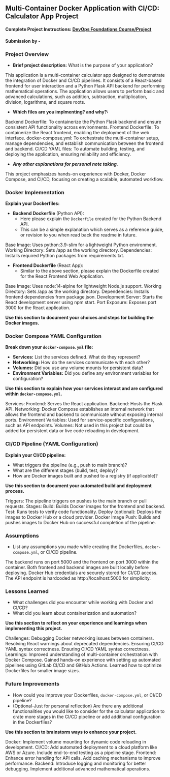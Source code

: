## Multi-Container Docker Application with CI/CD: Calculator App Project

#### Complete Project Instructions: [DevOps Foundations Course/Project](https://github.com/shiftkey-labs/DevOps-Foundations-Course/tree/master/Project)

#### Submission by - **<Ye> <Wang>**

### Project Overview

- **Brief project description:** What is the purpose of your application?

This application is a multi-container calculator app designed to demonstrate the integration of Docker and CI/CD pipelines. It consists of a React-based frontend for user interaction and a Python Flask API backend for performing mathematical operations. The application allows users to perform basic and advanced calculations, such as addition, subtraction, multiplication, division, logarithms, and square roots.

- **Which files are you implmenting? and why?:**

Backend Dockerfile: To containerize the Python Flask backend and ensure consistent API functionality across environments.
Frontend Dockerfile: To containerize the React frontend, enabling the deployment of the web interface.
docker-compose.yml: To orchestrate the multi-container setup, manage dependencies, and establish communication between the frontend and backend.
CI/CD YAML files: To automate building, testing, and deploying the application, ensuring reliability and efficiency.

- _**Any other explanations for personal note taking.**_

This project emphasizes hands-on experience with Docker, Docker Compose, and CI/CD, focusing on creating a scalable, automated workflow.

### Docker Implementation

**Explain your Dockerfiles:**

- **Backend Dockerfile** (Python API):
  - Here please explain the `Dockerfile` created for the Python Backend API.
  - This can be a simple explanation which serves as a reference guide, or revision to you when read back the readme in future.

Base Image: Uses python:3.9-slim for a lightweight Python environment.
Working Directory: Sets /app as the working directory.
Dependencies: Installs required Python packages from requirements.txt.

- **Frontend Dockerfile** (React App):
  - Similar to the above section, please explain the Dockerfile created for the React Frontend Web Application.

Base Image: Uses node:14-alpine for lightweight Node.js support.
Working Directory: Sets /app as the working directory.
Dependencies: Installs frontend dependencies from package.json.
Development Server: Starts the React development server using npm start.
Port Exposure: Exposes port 3000 for the React application.

**Use this section to document your choices and steps for building the Docker images.**

### Docker Compose YAML Configuration

**Break down your `docker-compose.yml` file:**

- **Services:** List the services defined. What do they represent?
- **Networking:** How do the services communicate with each other?
- **Volumes:** Did you use any volume mounts for persistent data?
- **Environment Variables:** Did you define any environment variables for configuration?

**Use this section to explain how your services interact and are configured within `docker-compose.yml`.**

Services:
Frontend: Serves the React application.
Backend: Hosts the Flask API.
Networking:
Docker Compose establishes an internal network that allows the frontend and backend to communicate without exposing internal ports.
Environment Variables:
Used for service-specific configurations, such as API endpoints.
Volumes:
Not used in this project but could be added for persistent data or live code reloading in development.

### CI/CD Pipeline (YAML Configuration)

**Explain your CI/CD pipeline:**

- What triggers the pipeline (e.g., push to main branch)?
- What are the different stages (build, test, deploy)?
- How are Docker images built and pushed to a registry (if applicable)?

**Use this section to document your automated build and deployment process.**

Triggers:
The pipeline triggers on pushes to the main branch or pull requests.
Stages:
Build: Builds Docker images for the frontend and backend.
Test: Runs tests to verify code functionality.
Deploy (optional): Deploys the images to Docker Hub or a cloud provider.
Docker Image Push:
Builds and pushes images to Docker Hub on successful completion of the pipeline.

### Assumptions

- List any assumptions you made while creating the Dockerfiles, `docker-compose.yml`, or CI/CD pipeline.

The backend runs on port 5000 and the frontend on port 3000 within the container.
Both frontend and backend images are built locally before deploying.
Docker Hub credentials are securely stored for CI/CD access.
The API endpoint is hardcoded as http://localhost:5000 for simplicity.

### Lessons Learned

- What challenges did you encounter while working with Docker and CI/CD?
- What did you learn about containerization and automation?

**Use this section to reflect on your experience and learnings when implementing this project.**

Challenges:
Debugging Docker networking issues between containers.
Resolving React warnings about deprecated dependencies.
Ensuring CI/CD YAML syntax correctness.
Ensuring CI/CD YAML syntax correctness.
Learnings:
Improved understanding of multi-container orchestration with Docker Compose.
Gained hands-on experience with setting up automated pipelines using GitLab CI/CD and GitHub Actions.
Learned how to optimize Dockerfiles for smaller image sizes.

### Future Improvements

- How could you improve your Dockerfiles, `docker-compose.yml`, or CI/CD pipeline?
- (Optional-Just for personal reflection) Are there any additional functionalities you would like to consider for the calculator application to crate more stages in the CI/CD pipeline or add additional configuration in the Dockerfiles?

**Use this section to brainstorm ways to enhance your project.**

Docker:
Implement volume mounting for dynamic code reloading in development.
CI/CD:
Add automated deployment to a cloud platform like AWS or Azure.
Include end-to-end testing as a pipeline stage.
Frontend:
Enhance error handling for API calls.
Add caching mechanisms to improve performance.
Backend:
Introduce logging and monitoring for better debugging.
Implement additional advanced mathematical operations.
